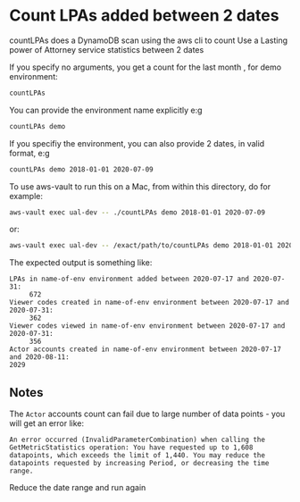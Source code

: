 # Count LPAs added between 2 dates

countLPAs does a DynamoDB scan using the aws cli to count Use a Lasting power of Attorney service statistics between 2 dates

If you specify no arguments, you get a count for the last month , for demo environment:

```bash
countLPAs
```

You can provide the environment name explicitly e:g

```bash
countLPAs demo
```

If you specifiy the environment, you can also provide 2 dates, in valid format, e:g

```bash
countLPAs demo 2018-01-01 2020-07-09
```

To use aws-vault to run this on a Mac, from within this directory, do for example:

```bash
aws-vault exec ual-dev -- ./countLPAs demo 2018-01-01 2020-07-09
```

or:

```bash
aws-vault exec ual-dev -- /exact/path/to/countLPAs demo 2018-01-01 2020-07-09
```

The expected output is something like:

```text
LPAs in name-of-env environment added between 2020-07-17 and 2020-07-31:
     672
Viewer codes created in name-of-env environment between 2020-07-17 and 2020-07-31:
     362
Viewer codes viewed in name-of-env environment between 2020-07-17 and 2020-07-31:
     356
Actor accounts created in name-of-env environment between 2020-07-17 and 2020-08-11:
2029
```


## Notes

The `Actor` accounts count can fail due to large number of data points - you will get an error like:

```text
An error occurred (InvalidParameterCombination) when calling the GetMetricStatistics operation: You have requested up to 1,608 datapoints, which exceeds the limit of 1,440. You may reduce the datapoints requested by increasing Period, or decreasing the time range.
```

Reduce the date range and run again
